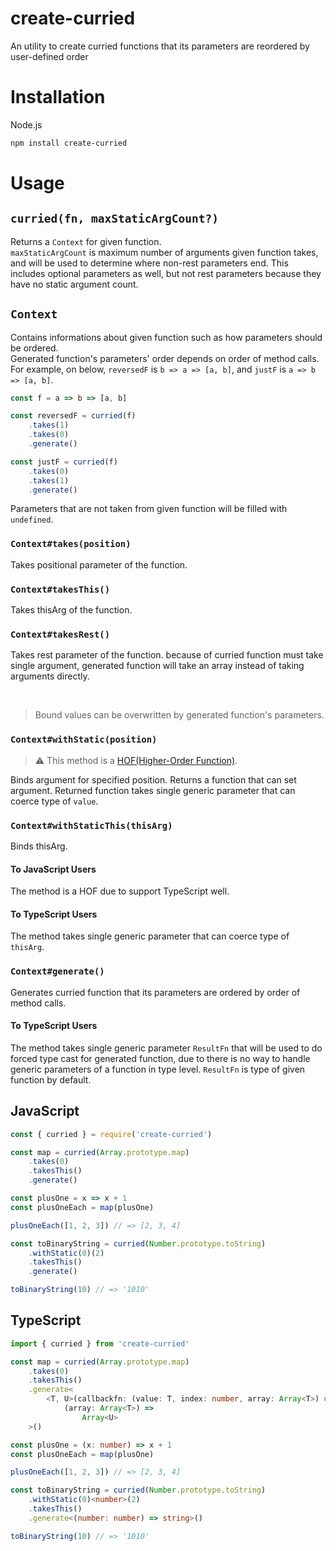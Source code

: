 # create-curried
An utility to create curried functions that its parameters are reordered by user-defined order

# Installation
Node.js 
```sh
npm install create-curried
```

# Usage

## `curried(fn, maxStaticArgCount?)`
Returns a `Context` for given function. \
`maxStaticArgCount` is maximum number of arguments given function takes, and will be used to determine where non-rest parameters end.
This includes optional parameters as well, but not rest parameters because they have no static argument count.

## `Context`
Contains informations about given function such as how parameters should be ordered. \
Generated function's parameters' order depends on order of method calls. \
For example, on below, `reversedF` is `b => a => [a, b]`, and `justF` is `a => b => [a, b]`.
```js
const f = a => b => [a, b]

const reversedF = curried(f)
	.takes(1)
	.takes(0)
	.generate()

const justF = curried(f)
	.takes(0)
	.takes(1)
	.generate()
```

Parameters that are not taken from given function will be filled with `undefined`.

### `Context#takes(position)`
Takes positional parameter of the function.

### `Context#takesThis()`
Takes thisArg of the function.

### `Context#takesRest()`
Takes rest parameter of the function.
because of curried function must take single argument, generated function will take an array instead of taking arguments directly.

<br />

> Bound values can be overwritten by generated function's parameters.
### `Context#withStatic(position)`
> :warning: This method is a [HOF(Higher-Order Function)](https://wikipedia.org/wiki/Higher-order_function).

Binds argument for specified position.
Returns a function that can set argument.
Returned function takes single generic parameter that can coerce type of `value`.

### `Context#withStaticThis(thisArg)`
Binds thisArg.

#### To JavaScript Users
The method is a HOF due to support TypeScript well.

#### To TypeScript Users
The method takes single generic parameter that can coerce type of `thisArg`.

### `Context#generate()`
Generates curried function that its parameters are ordered by order of method calls.

#### To TypeScript Users
The method takes single generic parameter `ResultFn` that will be used to do forced type cast for generated function, due to there is no way to handle generic parameters of a function in type level.
`ResultFn` is type of given function by default.

## JavaScript
```js
const { curried } = require('create-curried')

const map = curried(Array.prototype.map)
	.takes(0)
	.takesThis()
	.generate()

const plusOne = x => x + 1
const plusOneEach = map(plusOne)

plusOneEach([1, 2, 3]) // => [2, 3, 4]

const toBinaryString = curried(Number.prototype.toString)
	.withStatic(0)(2)
	.takesThis()
	.generate()

toBinaryString(10) // => '1010'
```

## TypeScript
```ts
import { curried } from 'create-curried'

const map = curried(Array.prototype.map)
	.takes(0)
	.takesThis()
	.generate<
		<T, U>(callbackfn: (value: T, index: number, array: Array<T>) => U) =>
			(array: Array<T>) =>
				Array<U>
	>()

const plusOne = (x: number) => x + 1
const plusOneEach = map(plusOne)

plusOneEach([1, 2, 3]) // => [2, 3, 4]

const toBinaryString = curried(Number.prototype.toString)
	.withStatic(0)<number>(2)
	.takesThis()
	.generate<(number: number) => string>()

toBinaryString(10) // => '1010'
```
